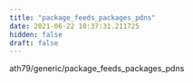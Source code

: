 ```yaml
---
title: "package_feeds_packages_pdns"
date: 2021-06-22 10:37:31.211725
hidden: false
draft: false
---
```


ath79/generic/package_feeds_packages_pdns

